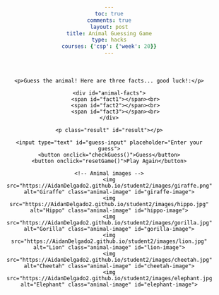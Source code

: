 ```yaml
---
toc: true
comments: true
layout: post
title: Animal Guessing Game
type: hacks
courses: {'csp': {'week': 20}}
---
```



<html lang="en">
<head>
<meta charset="UTF-8">
<meta name="viewport" content="width=device-width, initial-scale=1.0">
<style>
    body {
        font-family: Arial, sans-serif;
        text-align: center;
        background-image: url('your-background-image-url.jpg');
        background-size: cover;
        background-position: center;
        height: 100vh;
        margin: 0;
        padding: 0;
        color: black; 
    }
    #game-container {
        padding: 20px; 
    }
    .result {
        font-size: 18px;
        margin-top: 10px;
    }
    .result.correct {
        color: green;
    }
    .result.incorrect {
        color: red;
    }
    button {
        color: black; 
        background-color: white; 
    }
    .animal-image {
        display: none; 
        max-width: 200px; 
        margin-top: 20px; 
    }
</style>
</head>
<body>

<div id="game-container">

    <p>Guess the animal! Here are three facts... good luck!:</p>

    <div id="animal-facts">
        <span id="fact1"></span><br>
        <span id="fact2"></span><br>
        <span id="fact3"></span><br>
    </div>

    <p class="result" id="result"></p>

    <input type="text" id="guess-input" placeholder="Enter your guess">
    <button onclick="checkGuess()">Guess</button>
    <button onclick="resetGame()">Play Again</button>

    <!-- Animal images -->
    <img src="https://AidanDelgado2.github.io/student2/images/giraffe.png" alt="Giraffe" class="animal-image" id="giraffe-image">
    <img src="https://AidanDelgado2.github.io/student2/images/hippo.jpg" alt="Hippo" class="animal-image" id="hippo-image">
    <img src="https://AidanDelgado2.github.io/student2/images/gorilla.jpg" alt="Gorilla" class="animal-image" id="gorilla-image">
    <img src="https://AidanDelgado2.github.io/student2/images/lion.jpg" alt="Lion" class="animal-image" id="lion-image">
    <img src="https://AidanDelgado2.github.io/student2/images/cheetah.jpg" alt="Cheetah" class="animal-image" id="cheetah-image">
    <img src="https://AidanDelgado2.github.io/student2/images/elephant.jpg" alt="Elephant" class="animal-image" id="elephant-image">
</div>

<script>
    const animals = [
        { name: "giraffe", facts: ["Tallest land animal", "Has a long neck", "Spots on body"], imageId: "giraffe-image" },
        { name: "hippo", facts: ["Large herbivorous mammal", "Semi-aquatic", "Has large jaws"], imageId: "hippo-image" },
        { name: "gorilla", facts: ["Largest primate", "Native to Africa", "Highly intelligent"], imageId: "gorilla-image" },
        { name: "lion", facts: ["King of the jungle", "Social animals", "Distinctive mane"], imageId: "lion-image" },
        { name: "cheetah", facts: ["Fastest land animal", "Can accelerate from 0 to 60 mph in just a few seconds", "Distinctive black tear stripes"], imageId: "cheetah-image" },
        { name: "elephant", facts: ["Largest land animal", "Has tusks", "Highly intelligent and social"], imageId: "elephant-image" }
    ];

    let selectedAnimal;

    function startGame() {
        const randomAnimalIndex = Math.floor(Math.random() * animals.length);
        selectedAnimal = animals[randomAnimalIndex];
        document.getElementById('fact1').textContent = selectedAnimal.facts[0];
        document.getElementById('fact2').textContent = selectedAnimal.facts[1];
        document.getElementById('fact3').textContent = selectedAnimal.facts[2];
        document.getElementById('result').textContent = "";
        const animalImages = document.querySelectorAll('.animal-image');
        animalImages.forEach(image => {
            image.style.display = 'none';
        });
    }

    startGame();
 function checkGuess() {
    const guessInput = document.getElementById('guess-input').value.trim().toLowerCase();
    let correctGuess = false;
    
    animals.forEach(animal => {
        if (guessInput === animal.name) {
            document.getElementById('result').textContent = "Congratulations you got it right!";
            document.getElementById('result').className = "result correct";
            document.getElementById(animal.imageId).style.display = 'block';
            correctGuess = true;
        }
    });

    
    if (!correctGuess) {
        document.getElementById('result').textContent = "Nice try";
        document.getElementById('result').className = "result incorrect";
    }
}


    function resetGame() {
        document.getElementById('guess-input').value = ""; 
        startGame(); 
    }
</script>

</body>
</html>
